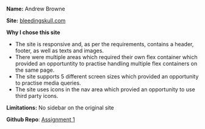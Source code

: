 **Name:** Andrew Browne

**Site:** [bleedingskull.com](http://bleedingskull.com)

**Why I chose this site**

- The site is responsive and, as per the requirements, contains a header, footer, as well as texts and images.
- There were multiple areas which required their own flex container which provided an opportuntity to practise handling multiple flex containers on the same page.
- The site supports 5 different screen sizes which provided an opportunity to practise media queries.
- The site uses icons in the nav area which provied an opportunity to use third party icons.

**Limitations:** No sidebar on the original site

**Github Repo**: [Assignment 1](https://github.com/frankenwino/WebDev_Assignment_1.git)
